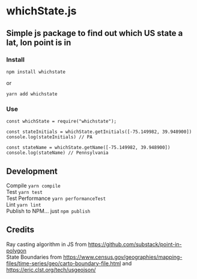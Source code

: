 # whichState.js

## Simple js package to find out which US state a lat, lon point is in

### Install

```
npm install whichstate
```

or

```
yarn add whichstate
```

### Use

```
const whichState = require("whichstate");

const stateInitials = whichState.getInitials([-75.149982, 39.948900])
console.log(stateInitials) // PA

const stateName = whichState.getName([-75.149982, 39.948900])
console.log(stateName) // Pennsylvania
```

## Development

Compile `yarn compile`  
Test `yarn test`  
Test Performance `yarn performanceTest`  
Lint `yarn lint`  
Publish to NPM... just `npm publish`

## Credits

Ray casting algorithm in JS from https://github.com/substack/point-in-polygon  
State Boundaries from https://www.census.gov/geographies/mapping-files/time-series/geo/carto-boundary-file.html and https://eric.clst.org/tech/usgeojson/
